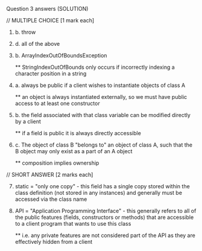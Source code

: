 Question 3 answers (SOLUTION)


// MULTIPLE CHOICE [1 mark each]

1)  b. throw


2)  d. all of the above


3)  b. ArrayIndexOutOfBoundsException

	** StringIndexOutOfBounds only occurs if incorrectly indexing a character position in a string


4)  a. always be public if a client wishes to instantiate objects of class A

	** an object is always instantiated externally, so we must have public access to at least one constructor	


5)  b. the field associated with that class variable can be modified directly by a client

	** if a field is public it is always directly accessible

6)  c. The object of class B "belongs to" an object of class A, such that the B object may only exist as a part of an A object

	** composition implies ownership



// SHORT ANSWER [2 marks each]


7)
	static = "only one copy" - this field has a single copy stored within the class definition
	(not stored in any instances) and generally must be accessed via the class name


8)
	API = "Application Programming Interface" - this generally refers to all of the public features 
	(fields, constructors or methods) that are accessible to a client program that wants to use this class

	** i.e. any private features are not considered part of the API as they are effectively hidden from a client